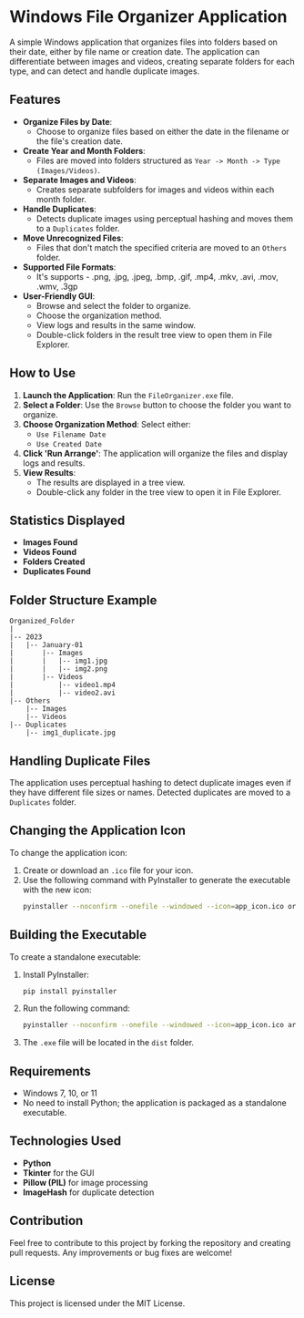 # Windows File Organizer Application

A simple Windows application that organizes files into folders based on their date, either by file name or creation date. The application can differentiate between images and videos, creating separate folders for each type, and can detect and handle duplicate images.

## Features
- **Organize Files by Date**:
  - Choose to organize files based on either the date in the filename or the file's creation date.
- **Create Year and Month Folders**:
  - Files are moved into folders structured as `Year -> Month -> Type (Images/Videos)`.
- **Separate Images and Videos**:
  - Creates separate subfolders for images and videos within each month folder.
- **Handle Duplicates**:
  - Detects duplicate images using perceptual hashing and moves them to a `Duplicates` folder.
- **Move Unrecognized Files**:
  - Files that don't match the specified criteria are moved to an `Others` folder.
- **Supported File Formats**:
  - It's supports - .png, .jpg, .jpeg, .bmp, .gif, .mp4, .mkv, .avi, .mov, .wmv, .3gp
- **User-Friendly GUI**:
  - Browse and select the folder to organize.
  - Choose the organization method.
  - View logs and results in the same window.
  - Double-click folders in the result tree view to open them in File Explorer.

## How to Use
1. **Launch the Application**: Run the `FileOrganizer.exe` file.
2. **Select a Folder**: Use the `Browse` button to choose the folder you want to organize.
3. **Choose Organization Method**: Select either:
   - `Use Filename Date`
   - `Use Created Date`
4. **Click 'Run Arrange'**: The application will organize the files and display logs and results.
5. **View Results**:
   - The results are displayed in a tree view.
   - Double-click any folder in the tree view to open it in File Explorer.

## Statistics Displayed
- **Images Found**
- **Videos Found**
- **Folders Created**
- **Duplicates Found**

## Folder Structure Example
```
Organized_Folder
|
|-- 2023
|   |-- January-01
|       |-- Images
|       |   |-- img1.jpg
|       |   |-- img2.png
|       |-- Videos
|           |-- video1.mp4
|           |-- video2.avi
|-- Others
    |-- Images
    |-- Videos
|-- Duplicates
    |-- img1_duplicate.jpg
```

## Handling Duplicate Files
The application uses perceptual hashing to detect duplicate images even if they have different file sizes or names. Detected duplicates are moved to a `Duplicates` folder.

## Changing the Application Icon
To change the application icon:
1. Create or download an `.ico` file for your icon.
2. Use the following command with PyInstaller to generate the executable with the new icon:
   ```bash
   pyinstaller --noconfirm --onefile --windowed --icon=app_icon.ico organize_files_by_date.py
   ```

## Building the Executable
To create a standalone executable:
1. Install PyInstaller:
   ```bash
   pip install pyinstaller
   ```
2. Run the following command:
   ```bash
   pyinstaller --noconfirm --onefile --windowed --icon=app_icon.ico arrange-files-ui.py
   ```
3. The `.exe` file will be located in the `dist` folder.

## Requirements
- Windows 7, 10, or 11
- No need to install Python; the application is packaged as a standalone executable.

## Technologies Used
- **Python**
- **Tkinter** for the GUI
- **Pillow (PIL)** for image processing
- **ImageHash** for duplicate detection

## Contribution
Feel free to contribute to this project by forking the repository and creating pull requests. Any improvements or bug fixes are welcome!

## License
This project is licensed under the MIT License.
